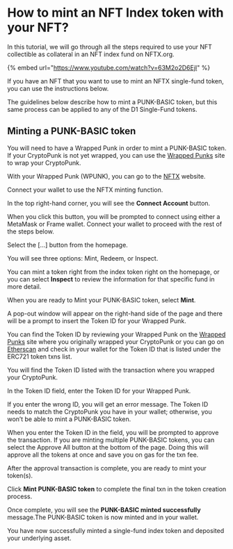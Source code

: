 # How to mint an NFT Index token with your NFT?

In this tutorial, we will go through all the steps required to use your NFT collectible as collateral in an NFT index fund on NFTX.org.

{% embed url="https://www.youtube.com/watch?v=63M2o2D6EjI" %}


If you have an NFT that you want to use to mint an NFTX single-fund token, you can use the instructions below.

The guidelines below describe how to mint a PUNK-BASIC token, but this same process can be applied to any of the D1 Single-Fund tokens.

## Minting a PUNK-BASIC token

You will need to have a Wrapped Punk in order to mint a PUNK-BASIC token. If your CryptoPunk is not yet wrapped, you can use the [Wrapped Punks](https://wrappedpunks.com/) site to wrap your CryptoPunk.

With your Wrapped Punk (WPUNK), you can go to the [NFTX](https://nftx.org/#/)  website. 

Connect your wallet to use the NFTX minting function.

In the top right-hand corner, you will see the **Connect Account** button.

When you click this button, you will be prompted to connect using either a MetaMask or Frame wallet. Connect your wallet to proceed with the rest of the steps below.

Select the [...] button from the homepage.

You will see three options: Mint, Redeem, or Inspect.

You can mint a token right from the index token right on the homepage, or you can select **Inspect** to review the information for that specific fund in more detail.

When you are ready to Mint your PUNK-BASIC token, select **Mint**.

A pop-out window will appear on the right-hand side of the page and there will be a prompt to insert the Token ID for your Wrapped Punk.

You can find the Token ID by reviewing your Wrapped Punk on the [Wrapped Punks](https://wrappedpunks.com/) site where you originally wrapped your CryptoPunk or you can go on [Etherscan](https://etherscan.io/) and check in your wallet for the Token ID that is listed under the ERC721 token txns list.

You will find the Token ID listed with the transaction where you wrapped your CryptoPunk.

In the Token ID field, enter the Token ID for your Wrapped Punk.

If you enter the wrong ID, you will get an error message. The Token ID needs to match the CryptoPunk you have in your wallet; otherwise, you won’t be able to mint a PUNK-BASIC token.

When you enter the Token ID in the field, you will be prompted to approve the transaction. If you are minting multiple PUNK-BASIC tokens, you can select the Approve All button at the bottom of the page. Doing this will approve all the tokens at once and save you on gas for the txn fee.

After the approval transaction is complete, you are ready to mint your token(s).

Click **Mint PUNK-BASIC token** to complete the final txn in the token creation process.

Once complete, you will see the **PUNK-BASIC minted successfully** message.The PUNK-BASIC token is now minted and in your wallet.

You have now successfully minted a single-fund index token and deposited your underlying asset.

